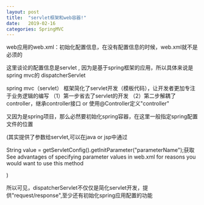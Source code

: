 ```yaml
---
layout: post
title:  "servlet框架和web容器!"
date:   2019-02-16 
categories: SpringMVC
---
```


web应用的web.xml：初始化配置信息，在没有配置信息的时候，web.xml就不是必须的
 
这里谈论的配置信息是servlet , 因为是基于spring框架的应用，所以具体来说是spring mvc的 dispatcherServlet

spring mvc（servlet） 框架简化了servlet开发（模板代码），让开发者更加专注于业务逻辑的编写
（1）第一步省去了servlet的开发
（2）第二步解耦了controller，继承controller接口 or 使用@Controller定义"controller"

又因为是spring项目，那么必然要初始化spring容器，在这里<init-param>一般指定spring配置文件的位置

(其实提供了参数给servlet,可以在java or jsp中通过

String value = getServletConfig().getInitParameter("parameterName");获取
See advantages of specifying parameter values in web.xml for reasons you would want to use this method

)


所以可见，dispatcherServlet不仅仅是简化servlet开发，提供"request/response",至少还有初始化spring应用配置的功能


